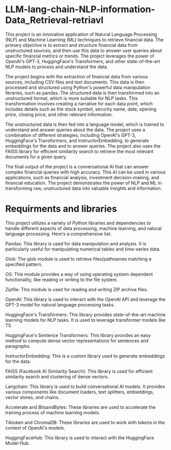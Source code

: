 # LLM-lang-chain-NLP-information-Data_Retrieval-retriavl

This project is an innovative application of Natural Language Processing (NLP) and Machine Learning (ML) techniques to retrieve financial data. The primary objective is to extract and structure financial data from unstructured sources, and then use this data to answer user queries about specific financial metrics or trends. The project leverages the power of OpenAI's GPT-3, HuggingFace's Transformers, and other state-of-the-art NLP models to process and understand the data.

The project begins with the extraction of financial data from various sources, including CSV files and text documents. This data is then processed and structured using Python's powerful data manipulation libraries, such as pandas. The structured data is then transformed into an unstructured format, which is more suitable for NLP tasks. This transformation involves creating a narrative for each data point, which includes details such as the stock symbol, security name, date, opening price, closing price, and other relevant information.

The unstructured data is then fed into a language model, which is trained to understand and answer queries about the data. The project uses a combination of different strategies, including OpenAI's GPT-3, HuggingFace's Transformers, and InstructorEmbedding, to generate embeddings for the data and to answer queries. The project also uses the FAISS library for efficient similarity search to retrieve the most relevant documents for a given query.

The final output of the project is a conversational AI that can answer complex financial queries with high accuracy. This AI can be used in various applications, such as financial analysis, investment decision-making, and financial education. The project demonstrates the power of NLP and ML in transforming raw, unstructured data into valuable insights and information.
# Requirments and libraries 

This project utilizes a variety of Python libraries and dependencies to handle different aspects of data processing, machine learning, and natural language processing. Here's a comprehensive list:

Pandas: This library is used for data manipulation and analysis. It is particularly useful for manipulating numerical tables and time-series data.

Glob: The glob module is used to retrieve files/pathnames matching a specified pattern.

OS: This module provides a way of using operating system dependent functionality, like reading or writing to the file system.

Zipfile: This module is used for reading and writing ZIP archive files.

OpenAI: This library is used to interact with the OpenAI API and leverage the GPT-3 model for natural language processing tasks.

HuggingFace's Transformers: This library provides state-of-the-art machine learning models for NLP tasks. It is used to leverage transformer models like T5.

HuggingFace's Sentence Transformers: This library provides an easy method to compute dense vector representations for sentences and paragraphs.

InstructorEmbedding: This is a custom library used to generate embeddings for the data.

FAISS (Facebook AI Similarity Search): This library is used for efficient similarity search and clustering of dense vectors.

Langchain: This library is used to build conversational AI models. It provides various components like document loaders, text splitters, embeddings, vector stores, and chains.

Accelerate and BitsandBytes: These libraries are used to accelerate the training process of machine learning models.

Tiktoken and ChromaDB: These libraries are used to work with tokens in the context of OpenAI's models.

HuggingFaceHub: This library is used to interact with the HuggingFace Model Hub.
